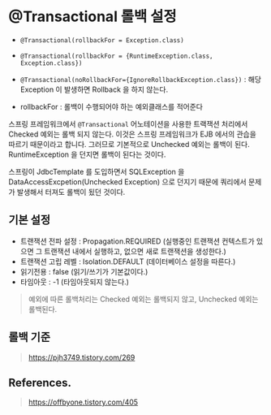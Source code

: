 # @Transactional 롤백 설정

- `@Transactional(rollbackFor = Exception.class)`
- `@Transactional(rollbackFor = {RuntimeException.class, Exception.class})`
- `@Transactional(noRollbackFor={IgnoreRollbackException.class})` : 해당 Exception 이 발생하면 Rollback 을 하지 않는다.

- rollbackFor : 롤백이 수행되어야 하는 예외클래스를 적어준다

스프링 프레임워크에서 `@Transactional` 어노테이션을 사용한 트랙잭션 처리에서 Checked 예외는 롤백 되지 않는다. 이것은 스프링 프레임워크가 EJB 에서의 관습을 따르기 때문이라고 합니다. 그러므로 기본적으로 Unchecked 예외는 롤백이 된다. RuntimeException 을 던지면 롤백이 된다는 것이다.

스프링이 JdbcTemplate 를 도입하면서 SQLException 을 DataAccessExcpetion(Unchecked Exception) 으로 던지기 때문에 쿼리에서 문제가 발생해서 터져도 롤백이 됬던 것이다. 

## 기본 설정

- 트랜잭션 전파 설정 : Propagation.REQUIRED (실행중인 트랜잭션 컨텍스트가 있으면 그 트랜잭션 내에서 실행하고, 없으면 새로 트랜잭션을 생성한다.)
- 트랜잭션 고립 레벨 : Isolation.DEFAULT (데이터베이스 설정을 따른다.)
- 읽기전용 : false (읽기/쓰기가 기본값이다.)
- 타임아웃 : -1 (타임아웃되지 않는다.)

> 예외에 따른 롤백처리는 Checked 예외는 롤백되지 않고, Unchecked 예외는 롤백된다.

## 롤백 기준

> https://pjh3749.tistory.com/269

## References.

> https://offbyone.tistory.com/405
